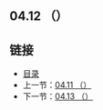 ## 04.12 （）


## 链接
* [目录](https://github.com/gnefiy/go-zh/blob/master/tour/directory.md)
* 上一节：[04.11 （）](https://github.com/gnefiy/go-zh/blob/master/tour/04.11.md)
* 下一节：[04.13 （）](https://github.com/gnefiy/go-zh/blob/master/tour/04.13.md)
